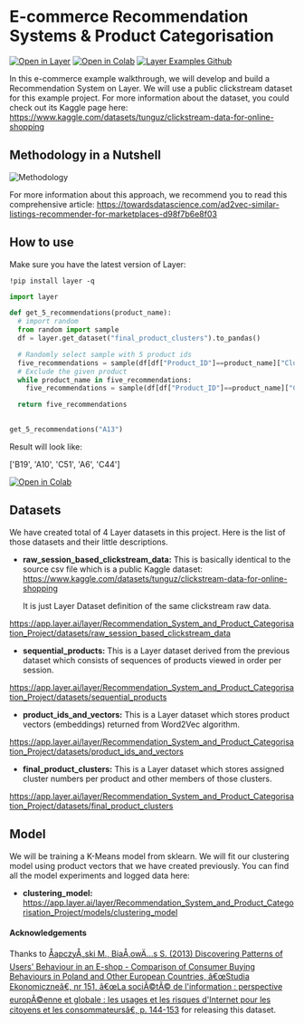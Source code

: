 # E-commerce Recommendation Systems & Product Categorisation

[![Open in Layer](https://development.layer.co/assets/badge.svg)](https://app.layer.ai/layer/Recommendation_System_and_Product_Categorisation_Project/) [![Open in Colab](https://colab.research.google.com/assets/colab-badge.svg)](https://colab.research.google.com/github/layerai/examples/blob/recommendation_engine_and_product_categorisation/recommendation_system_and_product_categorisation/Recommendation_System_and_Product_Categorisation.ipynb) [![Layer Examples Github](https://badgen.net/badge/icon/github?icon=github&label)](https://github.com/layerai/examples/tree/recommendation_engine_and_product_categorisation/recommendation_system_and_product_categorisation)

In this e-commerce example walkthrough, we will develop and build a Recommendation System on  Layer. We will use a public clickstream dataset for this example project. For more information about the dataset, you could check out its Kaggle page here: https://www.kaggle.com/datasets/tunguz/clickstream-data-for-online-shopping

## Methodology in a Nutshell

![Methodology](https://github.com/layerai/examples/blob/recommendation_engine_and_product_categorisation/recommendation_system_and_product_categorisation/methodology_plot.png)


For more information about this approach, we recommend you to read this comprehensive article: 
https://towardsdatascience.com/ad2vec-similar-listings-recommender-for-marketplaces-d98f7b6e8f03


## How to use

Make sure you have the latest version of Layer:
```
!pip install layer -q
```

```python
import layer

def get_5_recommendations(product_name):
  # import random 
  from random import sample
  df = layer.get_dataset("final_product_clusters").to_pandas()

  # Randomly select sample with 5 product ids
  five_recommendations = sample(df[df["Product_ID"]==product_name]["Cluster_Member_List"].tolist()[0].tolist(),5)
  # Exclude the given product 
  while product_name in five_recommendations:
    five_recommendations = sample(df[df["Product_ID"]==product_name]["Cluster_Member_List"].tolist()[0].tolist(),5)

  return five_recommendations  

  
get_5_recommendations("A13")
```
Result will look like: 

['B19', 'A10', 'C51', 'A6', 'C44']

[![Open in Colab](https://colab.research.google.com/assets/colab-badge.svg)](https://colab.research.google.com/drive/1Q4gCY44bSiwgMjkTyop6KTTJNtj-FxhT?usp=sharing) 

## Datasets

We have created total of 4 Layer datasets in this project. Here is the list of those datasets and their little descriptions.

*  **raw_session_based_clickstream_data:** This is basically identical to the source csv file which is a public Kaggle dataset: https://www.kaggle.com/datasets/tunguz/clickstream-data-for-online-shopping

    It is just Layer Dataset definition of the same clickstream raw data.

https://app.layer.ai/layer/Recommendation_System_and_Product_Categorisation_Project/datasets/raw_session_based_clickstream_data

* **sequential_products:** This is a Layer dataset derived from the previous dataset which consists of sequences of products viewed in order per session. 

https://app.layer.ai/layer/Recommendation_System_and_Product_Categorisation_Project/datasets/sequential_products

* **product_ids_and_vectors:** This is a Layer dataset which stores product vectors (embeddings) returned from Word2Vec algorithm.

https://app.layer.ai/layer/Recommendation_System_and_Product_Categorisation_Project/datasets/product_ids_and_vectors

* **final_product_clusters:** This is a Layer dataset which stores assigned cluster numbers per product and other members of those clusters.
 
https://app.layer.ai/layer/Recommendation_System_and_Product_Categorisation_Project/datasets/final_product_clusters


## Model

We will be training a K-Means model from sklearn. We will fit our clustering model using product vectors that we have created previously. You can find all the model experiments and logged data here:

* **clustering_model:**
https://app.layer.ai/layer/Recommendation_System_and_Product_Categorisation_Project/models/clustering_model

#### Acknowledgements
Thanks to [ÅapczyÅ„ski M., BiaÅ‚owÄ…s S. (2013) Discovering Patterns of Users' Behaviour in an E-shop - Comparison of Consumer Buying Behaviours in Poland and Other European Countries, â€œStudia Ekonomiczneâ€, nr 151, â€œLa sociÃ©tÃ© de l'information : perspective europÃ©enne et globale : les usages et les risques d'Internet pour les citoyens et les consommateursâ€, p. 144-153](https://olist.com/pt-br/) for releasing this dataset.
